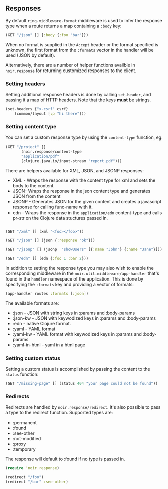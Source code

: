 ## Responses

By default `ring-middleware-format` middleware is used to infer the response type when a route returns a map containing a `:body` key:

```clojure
(GET "/json" [] {:body {:foo "bar"}})
```

When no format is supplied in the `Accept` header or the format specified is unknown, the first format from the `:formats` vector in the handler will be used (JSON by default).

Alternatively, there are a number of helper functions availble in `noir.response` for
returning customized responses to the client.

### Setting headers

Setting additional response headers is done by calling `set-header`, and
passing it a map of HTTP headers. Note that the keys **must** be strings.

```clojure
(set-headers {"x-csrf" csrf}
    (common/layout [:p "hi there"]))
```

### Setting content type

You can set a custom response type by using the `content-type` function, eg:

```clojure
(GET "/project" []
       (noir.response/content-type
       "application/pdf"
       (clojure.java.io/input-stream "report.pdf")))
```

There are helpers available for XML, JSON, and JSONP responses:

* XML - Wraps the response with the content type for xml and sets the body to the content.
* JSON- Wraps the response in the json content type and generates JSON from the content
* JSONP - Generates JSON for the given content and creates a javascript response for calling
  func-name with it.
* edn - Wraps the response in the `application/edn` content-type
   and calls pr-str on the Clojure data stuctures passed in.

```clojure

(GET "/xml" [] (xml "<foo></foo>"))

(GET "/json" [] (json {:response "ok"}))

(GET "/jsonp" [] (jsonp  "showUsers" [{:name "John"} {:name "Jane"}]))

(GET "/edn" [] (edn {:foo 1 :bar 2}))
```

In addition to setting the response type you may also wish to enable the corresponding
middleware in the `noir.util.middleware/app-handler` that's found in the `handler` namespace
of the application. This is done by specifying the `:formats` key and providing a vector of
formats:

```clojure
(app-handler routes :formats [:json])
```

The available formats are:

* :json - JSON with string keys in :params and :body-params
* :json-kw - JSON with keywodized keys in :params and :body-params
* :edn - native Clojure format.
* :yaml - YAML format
* :yaml-kw - YAML format with keywodized keys in :params and :body-params
* :yaml-in-html - yaml in a html page


### Setting custom status

Setting a custom status is accomplished by passing the content to the `status` function:

```clojure
(GET "/missing-page" [] (status 404 "your page could not be found"))
```

### Redirects

Redirects are handled by `noir.response/redirect`. It's also possible to
pass a type to the redirect function. Supported types are:

* :permanent
* :found
* :see-other
* :not-modified
* :proxy
* :temporary

The response will default to :found if no type is passed in.

```clojure
(require 'noir.response)

(redirect "/foo")
(redirect "/bar" :see-other)
```
